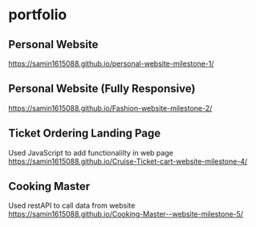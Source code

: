 # portfolio

## Personal Website
https://samin1615088.github.io/personal-website-milestone-1/


## Personal Website (Fully Responsive)
https://samin1615088.github.io/Fashion-website-milestone-2/

## Ticket Ordering Landing Page
Used JavaScript to add functionalilty in web page
https://samin1615088.github.io/Cruise-Ticket-cart-website-milestone-4/

## Cooking Master
Used restAPI to call data from website
https://samin1615088.github.io/Cooking-Master--website-milestone-5/
